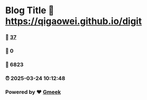 # Blog Title :link: https://qigaowei.github.io/digit 
### :page_facing_up: [37](https://qigaowei.github.io/digit/tag.html) 
### :speech_balloon: 0 
### :hibiscus: 6823 
### :alarm_clock: 2025-03-24 10:12:48 
### Powered by :heart: [Gmeek](https://github.com/Meekdai/Gmeek)
